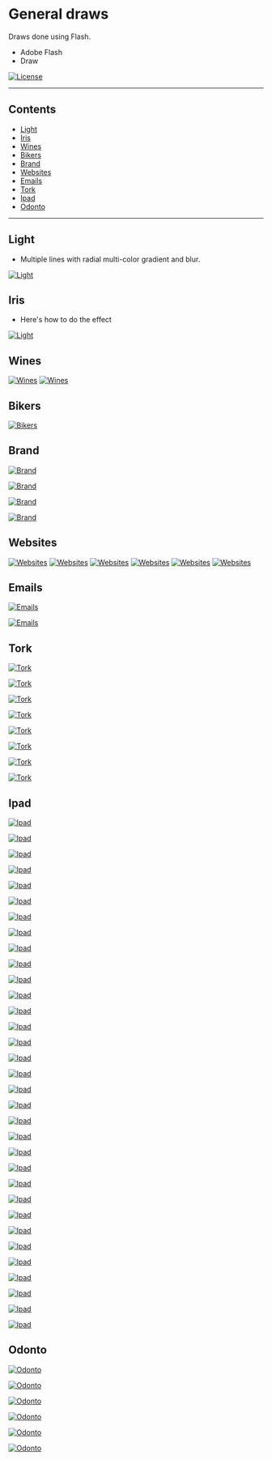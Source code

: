 # General draws
Draws done using Flash.

- Adobe Flash
- Draw

[![License](http://img.shields.io/:license-mit-blue.svg?style=flat-square)](http://badges.mit-license.org)

---

## Contents

- [Light](#light)
- [Iris](#iris)
- [Wines](#wines)
- [Bikers](#bikers)
- [Brand](#brand)
- [Websites](#websites)
- [Emails](#emails)
- [Tork](#arm)
- [Ipad](#iPad)
- [Odonto](#odonto)

---

## Light 

- Multiple lines with radial multi-color gradient and blur.

[![Light](https://github.com/jonasgozdecki/draws/blob/master/light.png)]()

## Iris

- Here's how to do the effect 

[![Light](https://github.com/jonasgozdecki/draws/blob/master/Light_iris.png)]()

## Wines

[![Wines](https://github.com/jonasgozdecki/draws/blob/master/aurora1.jpg)]()
[![Wines](https://github.com/jonasgozdecki/draws/blob/master/aurora2.jpg)]()

## Bikers

[![Bikers](https://github.com/jonasgozdecki/draws/blob/master/bikers.png)]()

## Brand

[![Brand](https://github.com/jonasgozdecki/draws/blob/master/brand_gestor.png)]()

[![Brand](https://github.com/jonasgozdecki/draws/blob/master/servitrine.png)]()

[![Brand](https://github.com/jonasgozdecki/draws/blob/master/mobdesk.png)]()

[![Brand](https://github.com/jonasgozdecki/draws/blob/master/s1.jpg)]()


## Websites

[![Websites](https://github.com/jonasgozdecki/draws/blob/master/ex.jpg)]()
[![Websites](https://github.com/jonasgozdecki/draws/blob/master/index.png)]()
[![Websites](https://github.com/jonasgozdecki/draws/blob/master/index2_Lw.jpg)]()
[![Websites](https://github.com/jonasgozdecki/draws/blob/master/maf.jpg)]()
[![Websites](https://github.com/jonasgozdecki/draws/blob/master/textures.png)]()
[![Websites](https://github.com/jonasgozdecki/draws/blob/master/component.png)]()


## Emails

[![Emails](https://github.com/jonasgozdecki/draws/blob/master/mail_hcl.png)]()

[![Emails](https://github.com/jonasgozdecki/draws/blob/master/Integrator_malaEN.jpg)]()


## Tork

[![Tork](https://github.com/jonasgozdecki/draws/blob/master/card_tork.png)]()

[![Tork](https://github.com/jonasgozdecki/draws/blob/master/tork_work.png)]()

[![Tork](https://github.com/jonasgozdecki/draws/blob/master/p3.png)]()

[![Tork](https://github.com/jonasgozdecki/draws/blob/master/p2.png)]()  

[![Tork](https://github.com/jonasgozdecki/draws/blob/master/KERS_liquid.png)]()

[![Tork](https://github.com/jonasgozdecki/draws/blob/master/TORK_V4.png)]()

[![Tork](https://github.com/jonasgozdecki/draws/blob/master/tork_valves_v2.png)]()

[![Tork](https://github.com/jonasgozdecki/draws/blob/master/tork_valves_v2a.png)]()



## Ipad

[![Ipad](https://github.com/jonasgozdecki/draws/blob/master/ipadSystem/1.PNG)]()

[![Ipad](https://github.com/jonasgozdecki/draws/blob/master/ipadSystem/2.PNG)]()

[![Ipad](https://github.com/jonasgozdecki/draws/blob/master/ipadSystem/2a.PNG)]()

[![Ipad](https://github.com/jonasgozdecki/draws/blob/master/ipadSystem/3.PNG)]()

[![Ipad](https://github.com/jonasgozdecki/draws/blob/master/ipadSystem/4.PNG)]()

[![Ipad](https://github.com/jonasgozdecki/draws/blob/master/ipadSystem/5.PNG)]()

[![Ipad](https://github.com/jonasgozdecki/draws/blob/master/ipadSystem/6.PNG)]()

[![Ipad](https://github.com/jonasgozdecki/draws/blob/master/ipadSystem/7.PNG)]()

[![Ipad](https://github.com/jonasgozdecki/draws/blob/master/ipadSystem/8.PNG)]()

[![Ipad](https://github.com/jonasgozdecki/draws/blob/master/ipadSystem/9.PNG)]()

[![Ipad](https://github.com/jonasgozdecki/draws/blob/master/ipadSystem/10.PNG)]()

[![Ipad](https://github.com/jonasgozdecki/draws/blob/master/ipadSystem/11.PNG)]()

[![Ipad](https://github.com/jonasgozdecki/draws/blob/master/ipadSystem/13.PNG)]()

[![Ipad](https://github.com/jonasgozdecki/draws/blob/master/ipadSystem/14.PNG)]()

[![Ipad](https://github.com/jonasgozdecki/draws/blob/master/ipadSystem/15.PNG)]()

[![Ipad](https://github.com/jonasgozdecki/draws/blob/master/ipadSystem/15a.PNG)]()

[![Ipad](https://github.com/jonasgozdecki/draws/blob/master/ipadSystem/15b.PNG)]()

[![Ipad](https://github.com/jonasgozdecki/draws/blob/master/ipadSystem/15c.PNG)]()

[![Ipad](https://github.com/jonasgozdecki/draws/blob/master/ipadSystem/16.PNG)]()

[![Ipad](https://github.com/jonasgozdecki/draws/blob/master/ipadSystem/18.PNG)]()

[![Ipad](https://github.com/jonasgozdecki/draws/blob/master/ipadSystem/19.PNG)]()

[![Ipad](https://github.com/jonasgozdecki/draws/blob/master/ipadSystem/20.PNG)]()

[![Ipad](https://github.com/jonasgozdecki/draws/blob/master/ipadSystem/21.PNG)]()

[![Ipad](https://github.com/jonasgozdecki/draws/blob/master/ipadSystem/22.PNG)]()

[![Ipad](https://github.com/jonasgozdecki/draws/blob/master/ipadSystem/23.PNG)]()

[![Ipad](https://github.com/jonasgozdecki/draws/blob/master/ipadSystem/24.PNG)]()

[![Ipad](https://github.com/jonasgozdecki/draws/blob/master/ipadSystem/25.PNG)]()

[![Ipad](https://github.com/jonasgozdecki/draws/blob/master/ipadSystem/26.PNG)]()

[![Ipad](https://github.com/jonasgozdecki/draws/blob/master/ipadSystem/27.PNG)]()

[![Ipad](https://github.com/jonasgozdecki/draws/blob/master/ipadSystem/28.PNG)]()

[![Ipad](https://github.com/jonasgozdecki/draws/blob/master/ipadSystem/29.PNG)]()

[![Ipad](https://github.com/jonasgozdecki/draws/blob/master/ipadSystem/30.PNG)]()

[![Ipad](https://github.com/jonasgozdecki/draws/blob/master/ipadSystem/31.PNG)]()




## Odonto

[![Odonto](https://github.com/jonasgozdecki/draws/blob/master/odonto/odonto1.png)]()

[![Odonto](https://github.com/jonasgozdecki/draws/blob/master/odonto/odonto2.png)]()

[![Odonto](https://github.com/jonasgozdecki/draws/blob/master/odonto/odonto3.png)]()

[![Odonto](https://github.com/jonasgozdecki/draws/blob/master/odonto/odonto4.png)]()

[![Odonto](https://github.com/jonasgozdecki/draws/blob/master/odonto/odonto5.png)]()

[![Odonto](https://github.com/jonasgozdecki/draws/blob/master/odonto/odonto6.png)]()

